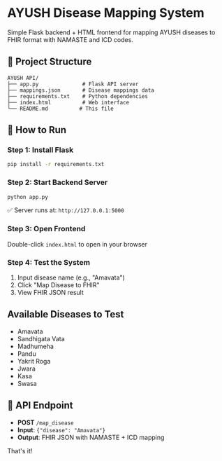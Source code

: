 # AYUSH Disease Mapping System

Simple Flask backend + HTML frontend for mapping AYUSH diseases to FHIR format with NAMASTE and ICD codes.

## 📁 Project Structure
```
AYUSH API/
├── app.py              # Flask API server
├── mappings.json       # Disease mappings data  
├── requirements.txt    # Python dependencies
├── index.html          # Web interface
└── README.md          # This file
```

## 🚀 How to Run

### Step 1: Install Flask
```bash
pip install -r requirements.txt
```

### Step 2: Start Backend Server
```bash
python app.py
```
✅ Server runs at: `http://127.0.0.1:5000`

### Step 3: Open Frontend
Double-click `index.html` to open in your browser

### Step 4: Test the System
1. Input disease name (e.g., "Amavata")
2. Click "Map Disease to FHIR"
3. View FHIR JSON result

## Available Diseases to Test
- Amavata
- Sandhigata Vata
- Madhumeha
- Pandu
- Yakrit Roga
- Jwara
- Kasa
- Swasa

## 🔗 API Endpoint
- **POST** `/map_disease`
- **Input**: `{"disease": "Amavata"}`
- **Output**: FHIR JSON with NAMASTE + ICD mapping

That's it! 
